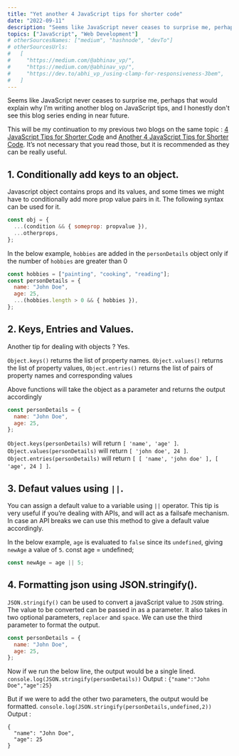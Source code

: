 ```yaml
---
title: "Yet another 4 JavaScript tips for shorter code"
date: "2022-09-11"
description: "Seems like JavaScript never ceases to surprise me, perhaps that would explain why I’m writing another blog on JavaScript tips. This will be my continuation to my previous two blogs on the same topic"
topics: ["JavaScript", "Web Development"]
# otherSourcesNames: ["medium", "hashnode", "devTo"]
# otherSourcesUrls:
#   [
#     "https://medium.com/@abhinav_vp/",
#     "https://medium.com/@abhinav_vp/",
#     "https://dev.to/abhi_vp_/using-clamp-for-responsiveness-3bem",
#   ]
---
```


Seems like JavaScript never ceases to surprise me, perhaps that would explain why I’m writing another blog on JavaScript tips, and I honestly don't see this blog series ending in near future.

This will be my continuation to my previous two blogs on the same topic : [4 JavaScript Tips for Shorter Code](/posts/4-javascript-tips-for-shorter-code) and [Another 4 JavaScript Tips for Shorter Code](/posts/another-4-javascript-tips-for-shorter-code). It’s not necessary that you read those, but it is recommended as they can be really useful.

## 1. Conditionally add keys to an object.

Javascript object contains props and its values, and some times we might have to conditionally add more prop value pairs in it. The following syntax can be used for it.

```js
const obj = {
  ...(condition && { someprop: propvalue }),
  ...otherprops,
};
```

In the below example, `hobbies` are added in the `personDetails` object only if the number of `hobbies` are greater than 0

```js
const hobbies = ["painting", "cooking", "reading"];
const personDetails = {
  name: "John Doe",
  age: 25,
  ...(hobbies.length > 0 && { hobbies }),
};
```

## 2. Keys, Entries and Values.

Another tip for dealing with objects ? Yes.

`Object.keys()` returns the list of property names.
`Object.values()` returns the list of property values,
`Object.entries()` returns the list of pairs of property names and corresponding values

Above functions will take the object as a parameter and returns the output accordingly

```js
const personDetails = {
  name: "John Doe",
  age: 25,
};
```

`Object.keys(personDetails)` will return `[ 'name', 'age' ]`.
`Object.values(personDetails)` will return `[ 'john doe', 24 ]`.
`Object.entries(personDetails)` will return `[ [ 'name', 'john doe' ], [ 'age', 24 ] ]`.

## 3. Defaut values using `||`.

You can assign a default value to a variable using `||` operator. This tip is very useful if you’re dealing with APIs, and will act as a failsafe mechanism. In case an API breaks we can use this method to give a default value accordingly.

In the below example, `age` is evaluated to `false` since its `undefined`, giving `newAge` a value of `5`.
const age = undefined;

```js
const newAge = age || 5;
```

## 4. Formatting json using JSON.stringify().

`JSON.stringify()` can be used to convert a javaScript value to `JSON` string. The value to be converted can be passed in as a parameter. It also takes in two optional parameters, `replacer` and `space`. We can use the third parameter to format the output.

```js
const personDetails = {
  name: "John Doe",
  age: 25,
};
```

Now if we run the below line, the output would be a single lined.
`console.log(JSON.stringify(personDetails))`
Output : `{"name":"John Doe","age":25}`

But if we were to add the other two parameters, the output would be formatted.
`console.log(JSON.stringify(personDetails,undefined,2))`
Output :

```
{
  "name": "John Doe",
  "age": 25
}
```
